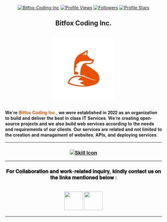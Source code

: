 <center>

[![Bitfox-Coding-Inc](https://img.shields.io/badge/Bitfox_Coding_Inc-grey?labelColor=6600ff&logo=Firefox-Browser&style=bold.svg)](https://img.shields.io/badge/Bitfox_Coding_Inc-grey?labelColor=6600ff&logo=Firefox-Browser&style=bold.svg)
[![Profile Views](https://komarev.com/ghpvc/?username=Bitfox-Coding-Inc&color=green&label=Profile%20Views&style=bold)](https://komarev.com/ghpvc/?username=Bitfox-Coding-Inc&color=green&label=Profile%20Views&style=bold)
[![Followers](https://img.shields.io/github/followers/Bitfox-Coding-Inc?labelColor=blue?color=grey&label=Followers&style=bold)](https://img.shields.io/github/followers/Bitfox-Coding-Inc?labelColor=blue?color=grey&label=Followers&style=bold)
[![Profile Stars](https://img.shields.io/github/stars/Bitfox-Coding-Inc?label=Profile%20Stars&style=bold&color=cyan)](https://img.shields.io/github/stars/Bitfox-Coding-Inc?label=Profile%20Stars&style=bold&color=cyan)

</center>


<center>
<h2><b>Bitfox Coding Inc.</b></h2><p>
<a href="https://github.com/Bitfox-Coding-Inc" target="_blank" style="text-align:center;"><img style="height:200px; width:200px; cursor: pointer; margin-top:15px;" src="https://github.com/Bitfox-Coding-Inc/.github/blob/master/Logo/bitfox-logo-removebg-preview.png"></a>
</a>
</center>

<br>𝐖𝐞'𝐫𝐞 <font color="#e95201">𝐁𝐢𝐭𝐟𝐨𝐱 𝐂𝐨𝐝𝐢𝐧𝐠 𝐈𝐧𝐜.</font>, 𝐰𝐞 𝐰𝐞𝐫𝐞 𝐞𝐬𝐭𝐚𝐛𝐥𝐢𝐬𝐡𝐞𝐝 𝐢𝐧 𝟐𝟎𝟐𝟐 𝐚𝐬 𝐚𝐧 𝐨𝐫𝐠𝐚𝐧𝐢𝐳𝐚𝐭𝐢𝐨𝐧 𝐭𝐨 𝐛𝐮𝐢𝐥𝐝 𝐚𝐧𝐝 𝐝𝐞𝐥𝐢𝐯𝐞𝐫 𝐭𝐡𝐞 𝐛𝐞𝐬𝐭 𝐢𝐧 𝐜𝐥𝐚𝐬𝐬 𝐈𝐓 𝐒𝐞𝐫𝐯𝐢𝐜𝐞𝐬. 𝐖𝐞'𝐫𝐞 𝐜𝐫𝐞𝐚𝐭𝐢𝐧𝐠 𝐨𝐩𝐞𝐧-𝐬𝐨𝐮𝐫𝐜𝐞 𝐩𝐫𝐨𝐣𝐞𝐜𝐭𝐬 𝐚𝐧𝐝 𝐰𝐞 𝐚𝐥𝐬𝐨 𝐛𝐮𝐢𝐥𝐝 𝐰𝐞𝐛 𝐬𝐞𝐫𝐯𝐢𝐜𝐞𝐬 𝐚𝐜𝐜𝐨𝐫𝐝𝐢𝐧𝐠 𝐭𝐨 𝐭𝐡𝐞 𝐧𝐞𝐞𝐝𝐬 𝐚𝐧𝐝 𝐫𝐞𝐪𝐮𝐢𝐫𝐞𝐦𝐞𝐧𝐭𝐬 𝐨𝐟 𝐨𝐮𝐫 𝐜𝐥𝐢𝐞𝐧𝐭𝐬. 𝐎𝐮𝐫 𝐬𝐞𝐫𝐯𝐢𝐜𝐞𝐬 𝐚𝐫𝐞 𝐫𝐞𝐥𝐚𝐭𝐞𝐝 𝐚𝐧𝐝 𝐧𝐨𝐭 𝐥𝐢𝐦𝐢𝐭𝐞𝐝 𝐭𝐨 𝐭𝐡𝐞 𝐜𝐫𝐞𝐚𝐭𝐢𝐨𝐧 𝐚𝐧𝐝 𝐦𝐚𝐧𝐚𝐠𝐞𝐦𝐞𝐧𝐭 𝐨𝐟 𝐰𝐞𝐛𝐬𝐢𝐭𝐞𝐬, 𝐀𝐏𝐈𝐬, 𝐚𝐧𝐝 𝐝𝐞𝐩𝐥𝐨𝐲𝐢𝐧𝐠 𝐬𝐞𝐫𝐯𝐢𝐜𝐞𝐬.</p>

<!-- --- -->

<!-- <h2 align="center">Services Offered</h2>

<div style="align-items:center;">

🐼 𝗛𝘆𝗯𝗿𝗶𝗱 𝗔𝗽𝗽𝗹𝗶𝗰𝗮𝘁𝗶𝗼𝗻 𝗗𝗲𝘃𝗲𝗹𝗼𝗽𝗺𝗲𝗻𝘁 <br>
🦊 𝗕𝗹𝗼𝗰𝗸𝗰𝗵𝗮𝗶𝗻 𝗗𝗲𝘃𝗲𝗹𝗼𝗽𝗺𝗲𝗻𝘁 <br>
🐶 𝗗𝗶𝘀𝘁𝗿𝗶𝗯𝘂𝘁𝗲𝗱 𝗦𝘆𝘀𝘁𝗲𝗺 𝗗𝗲𝘃𝗲𝗹𝗼𝗽𝗺𝗲𝗻𝘁 <br>
🐰 𝗖𝘆𝗯𝗲𝗿 𝗦𝗲𝗰𝘂𝗿𝗶𝘁𝘆 𝗮𝗻𝗱 𝗖𝗼𝗺𝗽𝘂𝘁𝗲𝗿 𝗡𝗲𝘁𝘄𝗼𝗿𝗸𝗶𝗻𝗴 <br>
🦁 𝗘𝘁𝗵𝗶𝗰𝗮𝗹 𝗛𝗮𝗰𝗸𝗶𝗻𝗴 <br>
🐻‍❄️ 𝗖𝗹𝗼𝘂𝗱 𝗮𝗻𝗱 𝗖𝗼𝗺𝗽𝘂𝘁𝗲𝗿 𝗦𝘆𝘀𝘁𝗲𝗺 𝗔𝗿𝗰𝗵𝗶𝘁𝗲𝗰𝘁 <br>

</div> -->

---

<h3 align="center">

[![Skill Icon](https://skillicons.dev/icons?i=js,nodejs,html,css,express,git,mongodb,jenkins,figma,mysql,vscode,jquery,heroku,github,aws)](https://skillicons.dev/icons?i=js,nodejs,html,css,express,git,mongodb,jenkins,figma,mysql,vscode,jquery,heroku,github,aws)

</h3>

---

<div style="align-items:center; padding:0px 0px 15px 0px; align-items:center; margin:auto;">
<h3 align="center">𝐅𝐨𝐫 𝐂𝐨𝐥𝐥𝐚𝐛𝐨𝐫𝐚𝐭𝐢𝐨𝐧 𝐚𝐧𝐝 𝐰𝐨𝐫𝐤-𝐫𝐞𝐥𝐚𝐭𝐞𝐝 𝐢𝐧𝐪𝐮𝐢𝐫𝐲, 𝐤𝐢𝐧𝐝𝐥𝐲 𝐜𝐨𝐧𝐭𝐚𝐜𝐭 𝐮𝐬 𝐨𝐧 𝐭𝐡𝐞 𝐥𝐢𝐧𝐤𝐬 𝐦𝐞𝐧𝐭𝐢𝐨𝐧𝐞𝐝 𝐛𝐞𝐥𝐨𝐰 :
<br><br>
<a href="https://bit.ly/3eOXjRZ" target="_blank"><img style="height:60px; width:60px; cursor: pointer; margin-top:15px;" src="https://bit.ly/3C3ggJL"></a>
<a href="https://bit.ly/3gvGBI0" target="_blank"><img style="height:60px; width:60px; cursor: pointer; margin-top:15px;" src="https://pngimg.com/uploads/instagram/instagram_PNG10.png"></a>
</h3>

---
